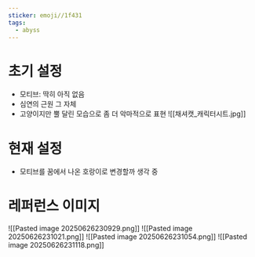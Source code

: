 ```yaml
---
sticker: emoji//1f431
tags:
  - abyss
---
```

# 초기 설정
- 모티브: 딱히 아직 없음
- 심연의 근원 그 자체
- 고양이지만 뿔 달린 모습으로 좀 더 악마적으로 표현
![[채셔캣_캐릭터시트.jpg]]
# 현재 설정
- 모티브를 꿈에서 나온 호랑이로 변경할까 생각 중
# 레퍼런스 이미지
![[Pasted image 20250626230929.png]]
![[Pasted image 20250626231021.png]]
![[Pasted image 20250626231054.png]]
![[Pasted image 20250626231118.png]]